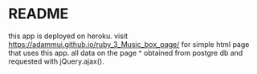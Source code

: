 # README
this app is deployed on heroku. 
visit  https://adammui.github.io/ruby_3_Music_box_page/  for simple html page that uses this app. 
all data on the page ^ obtained from postgre db and requested with jQuery.ajax().
